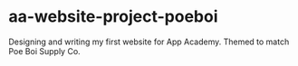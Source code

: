 # aa-website-project-poeboi
Designing and writing my first website for App Academy. Themed to match Poe Boi Supply Co.
